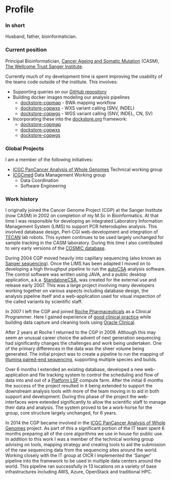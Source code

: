 # Profile

### In short
Husband, father, bioinformatician.

### Current position
Principal Bioinformatician, [Cancer Ageing and Somatic Mutation](http://www.sanger.ac.uk/science/programmes/cancer-genetics-and-genomics) (CASM), [The Wellcome Trust Sanger Institute](http://www.sanger.ac.uk/).

Currently much of my development time is spent improving the usability of the teams
code outside of the institute.  This involves:

* Supporting queries on our [GitHub repository](https://github.com/cancerit)
* Building docker images modeling our analysis pipelines
    * [dockstore-cgpmap](https://github.com/cancerit/dockstore-cgpmap) - BWA mapping workflow
    * [dockstore-cgpwxs](https://github.com/cancerit/dockstore-cgpwxs) - WXS variant calling (SNV, INDEL)
    * [dockstore-cgpwgs](https://github.com/cancerit/dockstore-cgpwgs) - WGS variant calling (SNV, INDEL, CN, SV)
* Incorporating these into the [dockstore.org](http://dockstore.org) framework:
    * [dockstore-cgpmap](https://dockstore.org/containers/quay.io/wtsicgp/dockstore-cgpmap)
    * [dockstore-cgpwxs](https://dockstore.org/containers/quay.io/wtsicgp/dockstore-cgpwxs)
    * [dockstore-cgpwgs](https://dockstore.org/containers/quay.io/wtsicgp/dockstore-cgpwgs)

### Global Projects

I am a member of the following initiatives:
* [ICGC PanCancer Analysis of Whole Genomes](https://dcc.icgc.org/pcawg) Technical working group
* [ICGCmed](https://icgcmed.org/) Data Management Working group
   * Data Coordination
   * Software Engineering

### Work history

I originally joined the Cancer Genome Project (CGP) at the Sanger Institute (now CASM) in 2002 on completion of my M.Sc in Bioinformatics.  At that time I was responsible for developing an integrated Laboratory Information Management System (LIMS) to support PCR heteroduplex analysis.  This involved database design, Perl-CGI web-development and integration of [TECAN](http://www.tecan.com/) lab robots.  This system continues to be used
largely unchanged for sample tracking in the CASM laboratory.  During this time I also contributed to very early versions of the [COSMIC database](http://cancer.sanger.ac.uk/cosmic).

During 2004 CGP moved heavily into capillary sequencing (also known as [Sanger sequencing](https://en.wikipedia.org/wiki/Sanger_sequencing)).  Once the LIMS has been adapted
I moved on to developing a high throughput pipeline to run the [autoCSA](http://www.ncbi.nlm.nih.gov/pubmed/17485433) analysis software.  The control software was written using JAVA, and a public desktop application, a.k.a. [StandaloneCSA](http://cancerit.github.io/AutoCSA/), was created for the external use and release early 2007.  This was a large project involving many developers working together on various aspects including database design, the analysis pipeline itself and a web-application used for visual inspection of the called variants by scientific staff.

In 2007 I left the CGP and joined [Roche Pharmaceuticals](http://www.roche.com/) as a Clinical Programmer.  Here I gained experience of [good clinical practice](https://en.wikipedia.org/wiki/Good_clinical_practice) while building data capture and cleaning tools using [Oracle Clinical](http://www.oracle.com/us/products/applications/health-sciences/e-clinical/clinical/index.html).

After 2 years at Roche I returned to the CGP in 2009.  Although this may seem an unusual career choice the advent of next generation sequencing had significantly changes the challenges and work being undertaken.  One of the primary differences in the data was the sheer volume being generated.  The initial project was to create a pipeline to run the mapping of [Illumina paired-end sequencing](https://www.illumina.com/technology/next-generation-sequencing/paired-end-sequencing_assay.html), supporting multiple species and builds.

Over 6 months I extended an existing database, developed a new web-application and file tracking system to control the scheduling and flow of data into and out of a [Platform LSF](https://en.wikipedia.org/wiki/Platform_LSF) compute farm.  After the initial 6 months the success of the project resulted in it being extended to support the downstream analysis tools with more of the team moving in to aid in both support and development.  During this phase of the project the web-interfaces were extended significantly to allow the scientific staff to manage their data and analysis.  The system proved to be a work-horse for the group, core structure largely unchanged, for 6 years.

In 2014 the CGP became involved in the [ICGC PanCancer Analysis of Whole Genomes](https://dcc.icgc.org/pcawg) project.  As part of this a significant portion of the IT team spent 6 months preparing all of the core algorithms we use in house for public use.  In addition to this work I was a member of the technical working group advising on tools, mapping strategy and creating tools to aid the submission of the raw sequencing data from the sequencing sites around the world.  Working closely with the IT group at OICR I implemented the 'Sanger' pipeline into the framework to be used in multiple data centers around the world.  This pipeline ran successfully in 13 locations on a variety of base infrastructures including AWS, Azure, OpenStack and traditional HPC.
